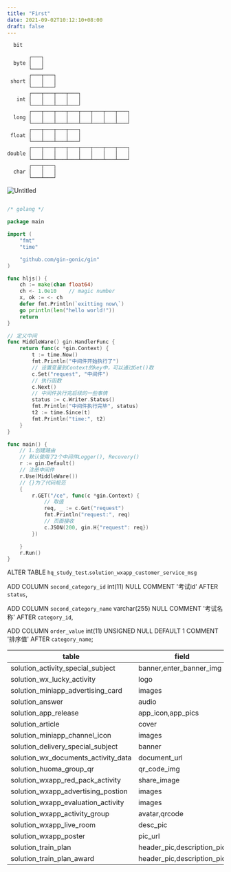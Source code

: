 ```yaml
---
title: "First"
date: 2021-09-02T10:12:10+08:00
draft: false
---
```


```ascii
  bit         
       
       ┌───┐
  byte │   │
       └───┘
       ┌───┬───┐
 short │   │   │
       └───┴───┘
       ┌───┬───┬───┬───┐
   int │   │   │   │   │
       └───┴───┴───┴───┘
       ┌───┬───┬───┬───┬───┬───┬───┬───┐
  long │   │   │   │   │   │   │   │   │
       └───┴───┴───┴───┴───┴───┴───┴───┘
       ┌───┬───┬───┬───┐
 float │   │   │   │   │
       └───┴───┴───┴───┘
       ┌───┬───┬───┬───┬───┬───┬───┬───┐
double │   │   │   │   │   │   │   │   │
       └───┴───┴───┴───┴───┴───┴───┴───┘
       ┌───┬───┐
  char │   │   │
       └───┴───┘
```

![Untitled](images/202109021012/Untitled.png)

```go

/* golang */

package main

import (
    "fmt"
    "time"

    "github.com/gin-gonic/gin"
)

func hljs() {
    ch := make(chan float64)
    ch <- 1.0e10    // magic number
    x, ok := <- ch
    defer fmt.Println(`exitting now\`)
    go println(len("hello world!"))
    return
}

// 定义中间
func MiddleWare() gin.HandlerFunc {
    return func(c *gin.Context) {
        t := time.Now()
        fmt.Println("中间件开始执行了")
        // 设置变量到Context的key中，可以通过Get()取
        c.Set("request", "中间件")
        // 执行函数
        c.Next()
        // 中间件执行完后续的一些事情
        status := c.Writer.Status()
        fmt.Println("中间件执行完毕", status)
        t2 := time.Since(t)
        fmt.Println("time:", t2)
    }
}

func main() {
    // 1.创建路由
    // 默认使用了2个中间件Logger(), Recovery()
    r := gin.Default()
    // 注册中间件
    r.Use(MiddleWare())
    // {}为了代码规范
    {
        r.GET("/ce", func(c *gin.Context) {
            // 取值
            req, _ := c.Get("request")
            fmt.Println("request:", req)
            // 页面接收
            c.JSON(200, gin.H{"request": req})
        })

    }
    r.Run()
}

```


ALTER TABLE `hq_study_test`.`solution_wxapp_customer_service_msg`

ADD COLUMN `second_category_id` int(11) NULL COMMENT '考试id' AFTER `status`,

ADD COLUMN `second_category_name` varchar(255) NULL COMMENT '考试名称' AFTER `category_id`,

ADD COLUMN `order_value` int(11) UNSIGNED NULL DEFAULT 1 COMMENT '排序值' AFTER `category_name`;


| table                               | field                      |
| ----------------------------------- | -------------------------- |
| solution_activity_special_subject   | banner,enter_banner_img    |
| solution_wx_lucky_activity          | logo                       |
| solution_miniapp_advertising_card   | images                     |
| solution_answer                     | audio                      |
| solution_app_release                | app_icon,app_pics          |
| solution_article                    | cover                      |
| solution_miniapp_channel_icon       | images                     |
| solution_delivery_special_subject   | banner                     |
| solution_wx_documents_activity_data | document_url               |
| solution_huoma_group_qr             | qr_code_img                |
| solution_wxapp_red_pack_activity    | share_image                |
| solution_wxapp_advertising_postion  | images                     |
| solution_wxapp_evaluation_activity  | images                     |
| solution_wxapp_activity_group       | avatar,qrcode              |
| solution_wxapp_live_room            | desc_pic                   |
| solution_wxapp_poster               | pic_url                    |
| solution_train_plan                 | header_pic,description_pic |
| solution_train_plan_award           | header_pic,description_pic |

